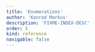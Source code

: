 ```yaml
---
title: 'Enumerations'
author: 'Konrad Markus'
description: 'FIXME-INDEX-DESC'
order: 5
kind: reference
navigable: false
---
```

